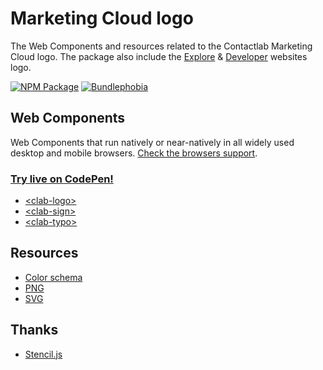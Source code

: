 # Marketing Cloud logo

The Web Components and resources related to the Contactlab Marketing Cloud logo. The package also include the [Explore][mc-explore-url] & [Developer][mc-developer-url] websites logo.

[![NPM Package][npm-pkg-img]][npm-pkg-url]
[![Bundlephobia][bundlephobia-img]][bundlephobia-url]

## Web Components

Web Components that run natively or near-natively in all widely used desktop and mobile browsers. [Check the browsers support](./docs/browsers-support.md).

### [Try live on CodePen!][codepen-url]

- [\<clab-logo>](./docs/logo.md)
- [\<clab-sign>](./docs/sign.md)
- [\<clab-typo>](./docs/typo.md)

## Resources

- [Color schema](./docs/color-schema.md)
- [PNG](./resources/png)
- [SVG](./resources/svg)

## Thanks

- [Stencil.js][stenciljs-url]

<!---
  B A D G E S
-->

[bundlephobia-img]: https://badgen.net/bundlephobia/minzip/@contactlab/marketing-cloud-logo
[npm-pkg-img]: https://badgen.net/npm/v/@contactlab/marketing-cloud-logo?icon=npm&label=npm%20package

<!---
  L I N K S
-->

[bundlephobia-url]: https://bundlephobia.com/result?p=@contactlab/marketing-cloud-logo
[codepen-url]: https://codepen.io/giotramu/full/zYvYgdd
[mc-developer-url]: http://developer.contactlab.com
[mc-explore-url]: http://explore.contactlab.com
[npm-pkg-url]: https://www.npmjs.com/package/@contactlab/marketing-cloud-logo
[stenciljs-url]: https://stenciljs.com/
